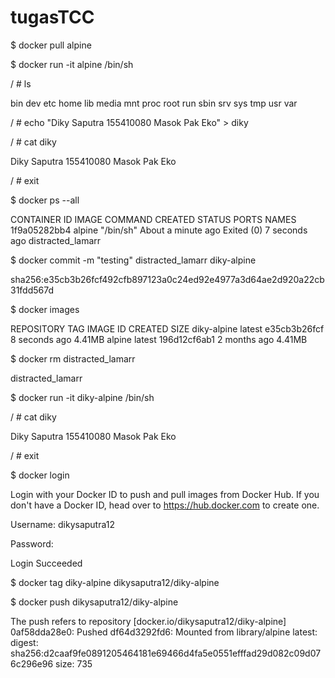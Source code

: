 # tugasTCC

$ docker pull alpine

$ docker run -it alpine /bin/sh

/ # ls

bin    dev    etc    home   lib    media  mnt    proc   root   run    sbin   srv    sys    tmp    usr    var

/ # echo "Diky Saputra 155410080 Masok Pak Eko" > diky

/ # cat diky

Diky Saputra 155410080 Masok Pak Eko

/ # exit

$ docker ps --all

CONTAINER ID        IMAGE               COMMAND             CREATED              STATUS                     PORTS               NAMES
1f9a05282bb4        alpine              "/bin/sh"           About a minute ago   Exited (0) 7 seconds ago                       distracted_lamarr

$ docker commit -m "testing" distracted_lamarr diky-alpine

sha256:e35cb3b26fcf492cfb897123a0c24ed92e4977a3d64ae2d920a22cb31fdd567d

$ docker images

REPOSITORY          TAG                 IMAGE ID            CREATED             SIZE
diky-alpine         latest              e35cb3b26fcf        8 seconds ago       4.41MB
alpine              latest              196d12cf6ab1        2 months ago        4.41MB

$ docker rm distracted_lamarr

distracted_lamarr

$ docker run -it diky-alpine /bin/sh

/ # cat diky

Diky Saputra 155410080 Masok Pak Eko

/ # exit

$ docker login

Login with your Docker ID to push and pull images from Docker Hub. If you don't have a Docker ID, head over to https://hub.docker.com to create one.

Username: dikysaputra12

Password:

Login Succeeded

$ docker tag diky-alpine dikysaputra12/diky-alpine

$ docker push dikysaputra12/diky-alpine

The push refers to repository [docker.io/dikysaputra12/diky-alpine]
0af58dda28e0: Pushed
df64d3292fd6: Mounted from library/alpine
latest: digest: sha256:d2caaf9fe0891205464181e69466d4fa5e0551efffad29d082c09d076c296e96 size: 735
